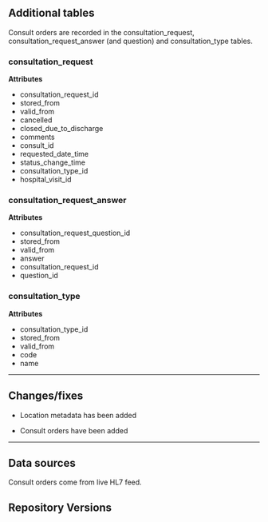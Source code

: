 
## Additional tables

Consult orders are recorded in the consultation_request, consultation_request_answer (and question) and consultation_type tables.

### consultation_request

**Attributes**

* consultation_request_id
* stored_from
* valid_from
* cancelled
* closed_due_to_discharge
* comments
* consult_id
* requested_date_time
* status_change_time
* consultation_type_id
* hospital_visit_id

### consultation_request_answer

**Attributes**

* consultation_request_question_id
* stored_from
* valid_from
* answer
* consultation_request_id
* question_id

### consultation_type

**Attributes**

* consultation_type_id
* stored_from
* valid_from
* code
* name

---

## Changes/fixes

* Location metadata has been added

* Consult orders have been added

---

## Data sources

Consult orders come from live HL7 feed.

## Repository Versions
